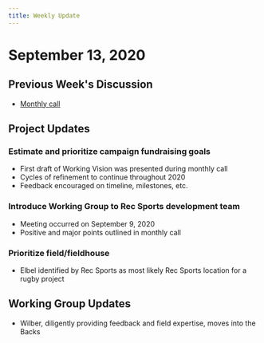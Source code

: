 ```yaml
---
title: Weekly Update
---
```

# September 13, 2020
## Previous Week's Discussion
- [Monthly call](../../meetings/2020-09-10.html)

## Project Updates
### Estimate and prioritize campaign fundraising goals
- First draft of Working Vision was presented during monthly call
- Cycles of refinement to continue throughout 2020
- Feedback encouraged on timeline, milestones, etc.

### Introduce Working Group to Rec Sports development team
- Meeting occurred on September 9, 2020
- Positive and major points outlined in monthly call

### Prioritize field/fieldhouse
- Elbel identified by Rec Sports as most likely Rec Sports location for a rugby project

## Working Group Updates
- Wilber, diligently providing feedback and field expertise, moves into the Backs
